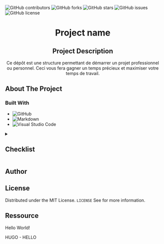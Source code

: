 ![GitHub contributors](https://img.shields.io/github/contributors/Simplon-hdf/structure-projet?style=for-the-badge)
![GitHub forks](https://img.shields.io/github/forks/Simplon-hdf/structure-projet?style=for-the-badge)
![GitHub stars](https://img.shields.io/github/stars/Simplon-hdf/structure-projet?style=for-the-badge)
![GitHub issues](https://img.shields.io/github/issues/Simplon-hdf/structure-projet?style=for-the-badge)
![GitHub license](https://img.shields.io/github/license/Simplon-hdf/structure-projet?style=for-the-badge)

<h1 align="center">Project name</h1>

<div align="center">

## Project Description

Ce dépôt est une structure permettant de démarrer un projet professionnel ou personnel. Ceci vous fera gagner un temps précieux et maximiser votre temps de travail.

</div>

## About The Project

### Built With

- ![GitHub](https://img.shields.io/badge/github-%23121011.svg?style=for-the-badge&logo=github&logoColor=white)
- ![Markdown](https://img.shields.io/badge/markdown-%23000000.svg?style=for-the-badge&logo=markdown&logoColor=white)
- ![Visual Studio Code](https://img.shields.io/badge/Visual%20Studio%20Code-0078d7.svg?style=for-the-badge&logo=visual-studio-code&logoColor=white)

<details>
<summary><h2>Checklist</h2></summary>

- [ ] **Choix de la méthodologie (Agile)**
- [ ] **Créer un repo Github**
- [ ] **Créer la structure du repo (Best practice)**

  - Dossier
    - [ ] .config
    - [ ] dep
    - [ ] doc
    - [ ] res
    - [ ] samples
    - [ ] tools
    - [ ] build
    - [ ] test
  - Fichier
    - [ ] LICENCE.md
    - [ ] README.md
    - [ ] .gitattributes
    - [ ] .gitignore
    - [ ] .gitmodules
    - [ ] .dockerignore

- [ ] **Mise en place du Readme**
- [ ] **Cadrage de la demande client**
  - [ ] Contexte / Enjeux / Problèmatique
  - [ ] Questions entretiens
  - [ ] Persona
  - [ ] Présentation (PowerPoint)
  - [ ] Mail de suivie / Proposition stratégique
- [ ] **Benchmark (Analyse de la concurence)**
- [ ] **Spécification fonctionnelle**
  - [ ] Règle de gestion
  - [ ] UML
    - [ ] Diagramme d'activité
    - [ ] Use case
    - [ ] Diagramme de séquence
    - [ ] Diagramme de classe
  - [ ] Merise
    - [ ] MCD
    - [ ] MLD
    - [ ] MPD
  - [ ] RBAC
- [ ] **Epic**
  - [ ] User Story
  - [ ] Product backlog (Tâches)
- [ ] **Jira**
- [ ] **Rituels agiles**

  - [ ] Sprint planning meeting
  - [ ] Stand up meeting
  - [ ] Sprint retrospective
  - [ ] Sprint Review

- [ ] **Démarrer les sprints**

</details>

## Author

## License

Distributed under the MIT License. `LICENSE` See for more information.

## Ressource

Hello World!

HUGO - HELLO
